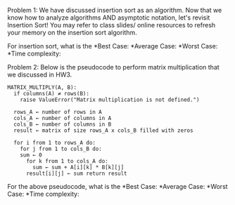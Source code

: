 Problem 1:
We have discussed insertion sort as an algorithm. Now that we know how to analyze algorithms AND asymptotic notation, let's revisit Insertion Sort!
You may refer to class slides/ online resources to refresh your memory on the insertion sort algorithm. 

For insertion sort, what is the 
  *Best Case:
  *Average Case:
  *Worst Case: 
  *Time complexity: 

 

Problem 2:
Below is the pseudocode to perform matrix multiplication that we discussed in HW3. 

```
MATRIX_MULTIPLY(A, B): 
  if columns(A) ≠ rows(B): 
    raise ValueError("Matrix multiplication is not defined.") 

  rows_A ← number of rows in A 
  cols_A ← number of columns in A 
  cols_B ← number of columns in B 
  result ← matrix of size rows_A x cols_B filled with zeros 

  for i from 1 to rows_A do: 
    for j from 1 to cols_B do: 
    sum ← 0 
      for k from 1 to cols_A do: 
        sum ← sum + A[i][k] * B[k][j] 
      result[i][j] ← sum return result
```

For the above pseudocode, what is the 
  *Best Case:
  *Average Case:
  *Worst Case: 
  *Time complexity: 
